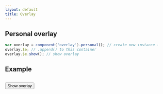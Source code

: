 ```yaml
---
layout: default
title: Overlay
---
```


## Personal overlay

```js
var overlay = component('overlay').personal(); // create new instance (appended to body)
overlay.$e; // .append() to this container
overlay.$e.show(); // show overlay
```

## Example

```js

```

<button class="btn" id="show-overlay">Show overlay</button>
<script>
$(function(){
	var overlay = component('overlay').personal();
	$('#show-overlay').on('click', function(){
		overlay.show();
	});
	var $closeBtn = $('<button class="btn">Hide overlay</button>');
	var $panel = $('<div class="panel">panel</div>');
	$panel.css({
		'padding': '30px',
		'min-height': '400px',
		'max-width': '1000px',
		'margin': '0 auto'
	});
	$panel.append($closeBtn);
	overlay.$e.append($panel);
	$closeBtn.on('click', function(){
		overlay.hide();
	});
});
</script>
